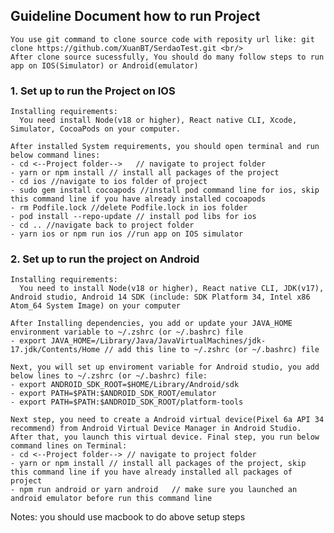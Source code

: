 ## Guideline Document how to run Project
    You use git command to clone source code with reposity url like: git clone https://github.com/XuanBT/SerdaoTest.git <br/>
    After clone source sucessfully, You should do many follow steps to run app on IOS(Simulator) or Android(emulator)

### 1. Set up to run the Project on IOS <br/>
    Installing requirements:
      You need install Node(v18 or higher), React native CLI, Xcode, Simulator, CocoaPods on your computer.

    After installed System requirements, you should open terminal and run below command lines:
    - cd <--Project folder-->   // navigate to project folder
    - yarn or npm install // install all packages of the project
    - cd ios //navigate to ios folder of project
    - sudo gem install cocoapods //install pod command line for ios, skip this command line if you have already installed cocoapods
    - rm Podfile.lock //delete Podfile.lock in ios folder
    - pod install --repo-update // install pod libs for ios
    - cd .. //navigate back to project folder
    - yarn ios or npm run ios //run app on IOS simulator

### 2. Set up to run the project on Android <br/>
    Installing requirements:
      You need to install Node(v18 or higher), React native CLI, JDK(v17), Android studio, Android 14 SDK (include: SDK Platform 34, Intel x86 Atom_64 System Image) on your computer

    After Installing dependencies, you add or update your JAVA_HOME environment variable to ~/.zshrc (or ~/.bashrc) file 
    - export JAVA_HOME=/Library/Java/JavaVirtualMachines/jdk-17.jdk/Contents/Home // add this line to ~/.zshrc (or ~/.bashrc) file

    Next, you will set up enviroment variable for Android studio, you add below lines to ~/.zshrc (or ~/.bashrc) file:
    - export ANDROID_SDK_ROOT=$HOME/Library/Android/sdk
    - export PATH=$PATH:$ANDROID_SDK_ROOT/emulator
    - export PATH=$PATH:$ANDROID_SDK_ROOT/platform-tools

    Next step, you need to create a Android virtual device(Pixel 6a API 34 recommend) from Android Virtual Device Manager in Android Studio. After that, you launch this virtual device. Final step, you run below command lines on Terminal:
    - cd <--Project folder--> // navigate to project folder
    - yarn or npm install // install all packages of the project, skip this command line if you have already installed all packages of project
    - npm run android or yarn android   // make sure you launched an android emulator before run this command line

Notes: you should use macbook to do above setup steps

